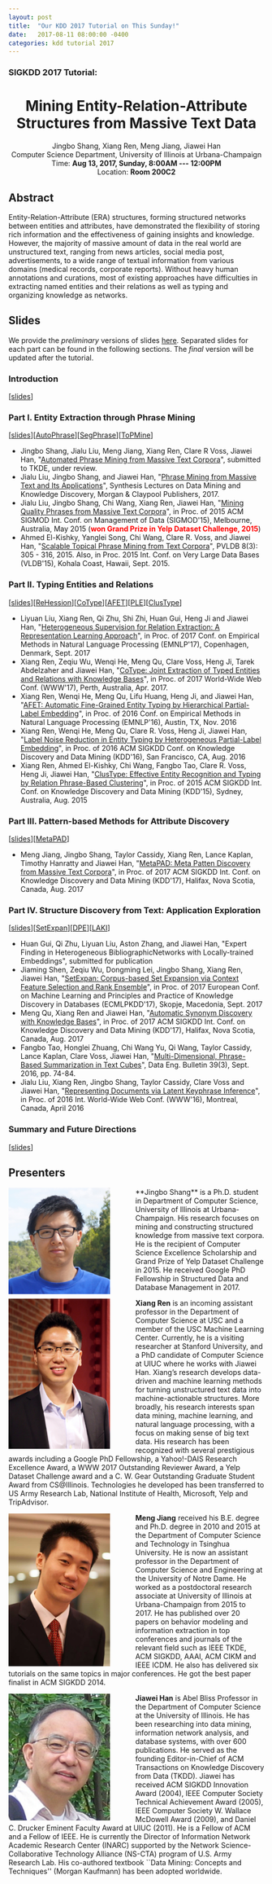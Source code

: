 ```yaml
---
layout: post
title:  "Our KDD 2017 Tutorial on This Sunday!"
date:   2017-08-11 08:00:00 -0400
categories: kdd tutorial 2017
---
```


### SIGKDD 2017 Tutorial:
<center>
<h1>
Mining Entity-Relation-Attribute Structures from Massive Text Data
</h1>
Jingbo Shang, Xiang Ren, Meng Jiang, Jiawei Han<br/>
Computer Science Department, University of Illinois at Urbana-Champaign<br/>
Time: <b>Aug 13, 2017, Sunday, 8:00AM --- 12:00PM</b><br/>
Location: <b>Room 200C2</b><br/>
</center>

## Abstract

Entity-Relation-Attribute (ERA) structures, forming structured networks between entities and attributes, have demonstrated the flexibility of storing rich information and the effectiveness of gaining insights and knowledge. However, the majority of massive amount of data in the real world are unstructured text, ranging from news articles, social media post, advertisements, to a wide range of textual information from various domains (medical records, corporate reports). Without heavy human annotations and curations, most of existing approaches have difficulties in extracting named entities and their relations as well as typing and organizing knowledge as networks.

## Slides

We provide the *preliminary* versions of slides [here](https://www.dropbox.com/s/k0qruxo0gtspgf1/KDD17-tutorial.pdf?dl=1). Separated slides for each part can be found in the following sections. The *final* version will be updated after the tutorial.


### Introduction
[[slides](https://www.dropbox.com/s/5ca3hh4osfkejyw/KDD17-tutorial-Intro.pdf?dl=1)]

### Part I. Entity Extraction through Phrase Mining 
[[slides](https://www.dropbox.com/s/2bl3rj1fo8n6utq/KDD17-tutorial-part1.pdf?dl=1)][[AutoPhrase](https://github.com/shangjingbo1226/AutoPhrase)][[SegPhrase](https://github.com/shangjingbo1226/SegPhrase)][[ToPMine](http://web.engr.illinois.edu/~elkishk2/code/ToPMine.zip)]

- Jingbo Shang, Jialu Liu, Meng Jiang, Xiang Ren, Clare R Voss, Jiawei Han, "[Automated Phrase Mining from Massive Text Corpora](https://arxiv.org/abs/1702.04457)", submitted to TKDE, under review. 
- Jialu Liu, Jingbo Shang, and Jiawei Han, "[Phrase Mining from Massive Text and Its Applications](http://www.morganclaypool.com/doi/abs/10.2200/S00759ED1V01Y201702DMK013)", Synthesis Lectures on Data Mining and Knowledge Discovery, Morgan & Claypool Publishers, 2017.
- Jialu Liu, Jingbo Shang, Chi Wang, Xiang Ren, Jiawei Han, "[Mining Quality Phrases from Massive Text Corpora](http://hanj.cs.illinois.edu/pdf/sigmod15_jliu.pdf)",  in Proc. of 2015 ACM SIGMOD Int. Conf. on Management of Data (SIGMOD'15),  Melbourne, Australia, May 2015 (**<span style="color:red">won Grand Prize in Yelp Dataset Challenge, 2015</span>**)
- Ahmed El-Kishky, Yanglei Song, Chi Wang, Clare R. Voss, and Jiawei Han, "[Scalable Topical Phrase Mining from Text Corpora](http://hanj.cs.illinois.edu/pdf/vldb15_ael-kishky.pdf)", PVLDB 8(3): 305 - 316, 2015. Also, in Proc. 2015 Int. Conf. on Very Large Data Bases (VLDB'15), Kohala Coast, Hawaii, Sept. 2015.

### Part II. Typing Entities and Relations
[[slides](https://www.dropbox.com/s/33brgzj1vzt4bc1/KDD17-tutorial-part2.pdf?dl=1)][[ReHession](https://github.com/LiyuanLucasLiu/ReHession)][[CoType](https://github.com/shanzhenren/CoType)][[AFET](https://github.com/shanzhenren/AFET)][[PLE](https://github.com/shanzhenren/PLE)][[ClusType](https://github.com/shanzhenren/ClusType)]

- Liyuan Liu, Xiang Ren, Qi Zhu, Shi Zhi, Huan Gui, Heng Ji and Jiawei Han, "[Heterogeneous Supervision for Relation Extraction: A Representation Learning Approach](http://hanj.cs.illinois.edu/pdf/emnlp17_lliu.pdf)",  in Proc. of 2017 Conf. on  Empirical Methods in Natural Language Processing (EMNLP'17), Copenhagen, Denmark, Sept. 2017
- Xiang Ren, Zeqiu Wu, Wenqi He, Meng Qu, Clare Voss, Heng Ji, Tarek Abdelzaher and Jiawei Han, "[CoType: Joint Extraction of Typed Entities and Relations with Knowledge Bases](http://hanj.cs.illinois.edu/pdf/www17_xren.pdf)", in Proc. of 2017 World-Wide Web Conf. (WWW'17), Perth, Australia, Apr. 2017.
- Xiang Ren, Wenqi He, Meng Qu, Lifu Huang, Heng Ji, and Jiawei Han, "[AFET: Automatic Fine-Grained Entity Typing by Hierarchical Partial-Label Embedding](http://hanj.cs.illinois.edu/pdf/emnlp16_xren.pdf)", in Proc. of 2016 Conf. on Empirical Methods in Natural Language Processing (EMNLP'16), Austin, TX, Nov. 2016
- Xiang Ren,  Wenqi He,  Meng Qu, Clare R. Voss, Heng Ji, Jiawei Han, "[Label Noise Reduction in Entity Typing by Heterogeneous Partial-Label Embedding](http://hanj.cs.illinois.edu/pdf/kdd16_xren.pdf)", in Proc. of 2016 ACM SIGKDD Conf. on Knowledge Discovery and Data Mining (KDD'16), San Francisco, CA, Aug. 2016
- Xiang Ren, Ahmed El-Kishky, Chi Wang, Fangbo Tao, Clare R. Voss, Heng Ji, Jiawei Han, "[ClusType: Effective Entity Recognition and Typing by Relation Phrase-Based Clustering](http://hanj.cs.illinois.edu/pdf/kdd15_xren.pdf)", in Proc. of 2015 ACM SIGKDD Int. Conf. on Knowledge Discovery and Data Mining (KDD'15), Sydney, Australia, Aug. 2015

### Part III. Pattern-based Methods for Attribute Discovery
[[slides](https://www.dropbox.com/s/92rie6xniacm6gj/KDD17-tutorial-part3.pdf?dl=1)][[MetaPAD](https://github.com/mjiang89/MetaPAD)]

- Meng Jiang, Jingbo Shang, Taylor Cassidy, Xiang Ren, Lance Kaplan, Timothy Hanratty and Jiawei Han, "[MetaPAD: Meta Patten Discovery from Massive Text Corpora](http://hanj.cs.illinois.edu/pdf/kdd17_mjiang.pdf)", in Proc. of 2017 ACM SIGKDD Int. Conf. on Knowledge Discovery and Data Mining (KDD'17), Halifax, Nova Scotia, Canada, Aug. 2017

### Part IV. Structure Discovery from Text: Application Exploration
[[slides](https://www.dropbox.com/s/22lrfr3tabwm37c/KDD17-tutorial-part4.pdf?dl=1)][[SetExpan](https://github.com/mickeystroller/SetExpan)][[DPE](https://github.com/mnqu/DPE)][[LAKI](https://github.com/remenberl/Latent-Keyphrase-Inference)]

- Huan Gui, Qi Zhu, Liyuan Liu, Aston Zhang, and Jiawei Han, "Expert Finding in Heterogeneous BibliographicNetworks with Locally-trained Embeddings", submitted for publication
- Jiaming Shen, Zeqiu Wu, Dongming Lei, Jingbo Shang, Xiang Ren, Jiawei Han, "[SetExpan: Corpus-based Set Expansion via Context Feature Selection and Rank Ensemble](http://hanj.cs.illinois.edu/pdf/ecmlkdd17_jshen.pdf)",  in Proc. of 2017 European Conf. on Machine Learning and Principles and Practice of Knowledge Discovery in Databases (ECMLPKDD'17), Skopje, Macedonia, Sept. 2017
- Meng Qu, Xiang Ren and Jiawei Han, "[Automatic Synonym Discovery with Knowledge Bases](http://hanj.cs.illinois.edu/pdf/kdd17_mqu.pdf)", in Proc. of 2017 ACM SIGKDD Int. Conf. on Knowledge Discovery and Data Mining (KDD'17), Halifax, Nova Scotia, Canada, Aug. 2017
- Fangbo Tao, Honglei Zhuang, Chi Wang Yu, Qi Wang, Taylor Cassidy, Lance Kaplan, Clare Voss, Jiawei Han, "[Multi-Dimensional, Phrase-Based Summarization in Text Cubes](http://hanj.cs.illinois.edu/pdf/deb16_ftao.pdf)", Data Eng. Bulletin 39(3), Sept. 2016, pp. 74-84.
- Jialu Liu, Xiang Ren, Jingbo Shang, Taylor Cassidy, Clare Voss and Jiawei Han, "[Representing Documents via Latent Keyphrase Inference](http://hanj.cs.illinois.edu/pdf/www16_jliu.pdf)", in Proc. of 2016 Int. World-Wide Web Conf. (WWW'16), Montreal, Canada, April 2016

### Summary and Future Directions
[[slides](https://www.dropbox.com/s/ujunlspj0ahi54b/KDD17-tutorial-Summary.pdf?dl=0)]


## Presenters

<img align="left" img src="/img/BIO/jingbo-2.JPG" alt="Drawing" style="width: 200px;margin-right:50px;"/>
**Jingbo Shang** is a Ph.D. student in Department of Computer Science, University of Illinois at Urbana-Champaign. His research focuses on mining and constructing structured knowledge from massive text corpora. He is the recipient of Computer Science Excellence Scholarship and Grand Prize of Yelp Dataset Challenge in 2015. He received Google PhD Fellowship in Structured Data and Database Management in 2017.

<img align="left" img src="/img/BIO/xiangren.jpg" alt="Drawing" style="width: 200px;margin-right:50px;"/>**Xiang Ren** is an incoming assistant professor in the Department of Computer Science at USC and a member of the USC Machine Learning Center. Currently, he is a visiting researcher at Stanford University, and a PhD candidate of Computer Science at UIUC where he works with Jiawei Han. Xiang’s research develops data-driven and machine learning methods for turning unstructured text data into machine-actionable structures. More broadly, his research interests span data mining, machine learning, and natural language processing, with a focus on making sense of big text data. His research has been recognized with several prestigious awards including a Google PhD Fellowship, a Yahoo!-DAIS Research Excellence Award, a WWW 2017 Outstanding Reviewer Award, a Yelp Dataset Challenge award and a C. W. Gear Outstanding Graduate Student Award from CS@Illinois. Technologies he developed has been transferred to US Army Research Lab, National Institute of Health, Microsoft, Yelp and TripAdvisor.

<img align="left" img src="/img/BIO/jiangm.jpg" alt="Drawing" style="width: 200px;margin-right:50px;"/>**Meng Jiang** received his B.E. degree and Ph.D. degree in 2010 and 2015 at the Department of Computer Science and Technology in Tsinghua University. He is now an assistant professor in the Department of Computer Science and Engineering at the University of Notre Dame. He worked as a postdoctoral research associate at University of Illinois at Urbana-Champaign from 2015 to 2017. He has published over 20 papers on behavior modeling and information extraction in top conferences and journals of the relevant field such as IEEE TKDE, ACM SIGKDD, AAAI, ACM CIKM and IEEE ICDM. He also has delivered six tutorials on the same topics in major conferences. He got the best paper finalist in ACM SIGKDD 2014.

<img align="left" img src="/img/BIO/hanj.jpg" alt="Drawing" style="width: 200px;margin-right:50px;"/>**Jiawei Han** is Abel Bliss Professor in the Department of Computer Science at the University of Illinois. He has been researching into data mining, information network analysis, and database systems, with over 600 publications. He served as the founding Editor-in-Chief of ACM Transactions on Knowledge Discovery from Data (TKDD). Jiawei has received ACM SIGKDD Innovation Award (2004), IEEE Computer Society Technical Achievement Award (2005), IEEE Computer Society W. Wallace McDowell Award (2009), and Daniel C. Drucker Eminent Faculty Award at UIUC (2011). He is a Fellow of ACM and a Fellow of IEEE. He is currently the Director of Information Network Academic Research Center (INARC) supported by the Network Science-Collaborative Technology Alliance (NS-CTA) program of U.S. Army Research Lab. His co-authored textbook ``Data Mining: Concepts and Techniques'' (Morgan Kaufmann) has been adopted worldwide.
